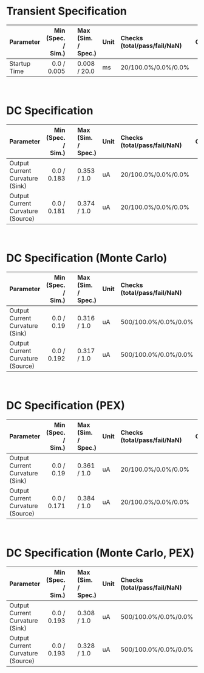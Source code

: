 
# Transient Specification<br>

| Parameter | Min (Spec. / Sim.) |      | Max (Sim. / Spec.) | Unit | Checks (total/pass/fail/NaN) | Comment |
| :-------- | -----------------: | :--: | :----------------- | :--- | :--------------------------- | ------- |
| Startup Time | 0.0 / 0.005 | <svg height="20" width="150"><polyline points="3.0,3,3.0,17,147.0,17,147.0,3" style="fill:none;stroke:gray;stroke-width:1" /><polyline points="75.0,10.0,75.0,17" style="fill:none;stroke:gray;stroke-width:1" /><polyline points="3.0358899696,10.0,5.0572052168,10.0" style="stroke:green;stroke-width:2" /><circle cx="3.0358899696" cy="10.0" r="3" style="fill:green;stroke:green;stroke-width:0" /><circle cx="5.0572052168" cy="10.0" r="3" style="fill:green;stroke:green;stroke-width:0" /></svg> | 0.008 / 20.0 | ms | 20/100.0%/0.0%/0.0% |  |

<br>


# DC Specification<br>

| Parameter | Min (Spec. / Sim.) |      | Max (Sim. / Spec.) | Unit | Checks (total/pass/fail/NaN) | Comment |
| :-------- | -----------------: | :--: | :----------------- | :--- | :--------------------------- | ------- |
| Output Current Curvature (Sink) | 0.0 / 0.183 | <svg height="20" width="150"><polyline points="3.0,3,3.0,17,147.0,17,147.0,3" style="fill:none;stroke:gray;stroke-width:1" /><polyline points="75.0,10.0,75.0,17" style="fill:none;stroke:gray;stroke-width:1" /><polyline points="29.280950400000002,10.0,53.8264128,10.0" style="stroke:green;stroke-width:2" /><circle cx="29.280950400000002" cy="10.0" r="3" style="fill:green;stroke:green;stroke-width:0" /><circle cx="53.8264128" cy="10.0" r="3" style="fill:green;stroke:green;stroke-width:0" /></svg> | 0.353 / 1.0 | uA | 20/100.0%/0.0%/0.0% |  |
| Output Current Curvature (Source) | 0.0 / 0.181 | <svg height="20" width="150"><polyline points="3.0,3,3.0,17,147.0,17,147.0,3" style="fill:none;stroke:gray;stroke-width:1" /><polyline points="75.0,10.0,75.0,17" style="fill:none;stroke:gray;stroke-width:1" /><polyline points="29.0441424,10.0,56.808508800000006,10.0" style="stroke:green;stroke-width:2" /><circle cx="29.0441424" cy="10.0" r="3" style="fill:green;stroke:green;stroke-width:0" /><circle cx="56.808508800000006" cy="10.0" r="3" style="fill:green;stroke:green;stroke-width:0" /></svg> | 0.374 / 1.0 | uA | 20/100.0%/0.0%/0.0% |  |

<br>


# DC Specification (Monte Carlo)<br>

| Parameter | Min (Spec. / Sim.) |      | Max (Sim. / Spec.) | Unit | Checks (total/pass/fail/NaN) | Comment |
| :-------- | -----------------: | :--: | :----------------- | :--- | :--------------------------- | ------- |
| Output Current Curvature (Sink) | 0.0 / 0.19 | <svg height="20" width="150"><polyline points="3.0,3,3.0,17,147.0,17,147.0,3" style="fill:none;stroke:gray;stroke-width:1" /><polyline points="75.0,10.0,75.0,17" style="fill:none;stroke:gray;stroke-width:1" /><polyline points="30.4051008,10.0,48.5007168,10.0" style="stroke:green;stroke-width:2" /><circle cx="30.4051008" cy="10.0" r="3" style="fill:green;stroke:green;stroke-width:0" /><circle cx="48.5007168" cy="10.0" r="3" style="fill:green;stroke:green;stroke-width:0" /></svg> | 0.316 / 1.0 | uA | 500/100.0%/0.0%/0.0% |  |
| Output Current Curvature (Source) | 0.0 / 0.192 | <svg height="20" width="150"><polyline points="3.0,3,3.0,17,147.0,17,147.0,3" style="fill:none;stroke:gray;stroke-width:1" /><polyline points="75.0,10.0,75.0,17" style="fill:none;stroke:gray;stroke-width:1" /><polyline points="30.6923952,10.0,48.6066864,10.0" style="stroke:green;stroke-width:2" /><circle cx="30.6923952" cy="10.0" r="3" style="fill:green;stroke:green;stroke-width:0" /><circle cx="48.6066864" cy="10.0" r="3" style="fill:green;stroke:green;stroke-width:0" /></svg> | 0.317 / 1.0 | uA | 500/100.0%/0.0%/0.0% |  |

<br>


# DC Specification (PEX)<br>

| Parameter | Min (Spec. / Sim.) |      | Max (Sim. / Spec.) | Unit | Checks (total/pass/fail/NaN) | Comment |
| :-------- | -----------------: | :--: | :----------------- | :--- | :--------------------------- | ------- |
| Output Current Curvature (Sink) | 0.0 / 0.19 | <svg height="20" width="150"><polyline points="3.0,3,3.0,17,147.0,17,147.0,3" style="fill:none;stroke:gray;stroke-width:1" /><polyline points="75.0,10.0,75.0,17" style="fill:none;stroke:gray;stroke-width:1" /><polyline points="30.328248000000002,10.0,54.999696,10.0" style="stroke:green;stroke-width:2" /><circle cx="30.328248000000002" cy="10.0" r="3" style="fill:green;stroke:green;stroke-width:0" /><circle cx="54.999696" cy="10.0" r="3" style="fill:green;stroke:green;stroke-width:0" /></svg> | 0.361 / 1.0 | uA | 20/100.0%/0.0%/0.0% |  |
| Output Current Curvature (Source) | 0.0 / 0.171 | <svg height="20" width="150"><polyline points="3.0,3,3.0,17,147.0,17,147.0,3" style="fill:none;stroke:gray;stroke-width:1" /><polyline points="75.0,10.0,75.0,17" style="fill:none;stroke:gray;stroke-width:1" /><polyline points="27.630696,10.0,58.3365216,10.0" style="stroke:green;stroke-width:2" /><circle cx="27.630696" cy="10.0" r="3" style="fill:green;stroke:green;stroke-width:0" /><circle cx="58.3365216" cy="10.0" r="3" style="fill:green;stroke:green;stroke-width:0" /></svg> | 0.384 / 1.0 | uA | 20/100.0%/0.0%/0.0% |  |

<br>


# DC Specification (Monte Carlo, PEX)<br>

| Parameter | Min (Spec. / Sim.) |      | Max (Sim. / Spec.) | Unit | Checks (total/pass/fail/NaN) | Comment |
| :-------- | -----------------: | :--: | :----------------- | :--- | :--------------------------- | ------- |
| Output Current Curvature (Sink) | 0.0 / 0.193 | <svg height="20" width="150"><polyline points="3.0,3,3.0,17,147.0,17,147.0,3" style="fill:none;stroke:gray;stroke-width:1" /><polyline points="75.0,10.0,75.0,17" style="fill:none;stroke:gray;stroke-width:1" /><polyline points="30.7352208,10.0,47.3609856,10.0" style="stroke:green;stroke-width:2" /><circle cx="30.7352208" cy="10.0" r="3" style="fill:green;stroke:green;stroke-width:0" /><circle cx="47.3609856" cy="10.0" r="3" style="fill:green;stroke:green;stroke-width:0" /></svg> | 0.308 / 1.0 | uA | 500/100.0%/0.0%/0.0% |  |
| Output Current Curvature (Source) | 0.0 / 0.193 | <svg height="20" width="150"><polyline points="3.0,3,3.0,17,147.0,17,147.0,3" style="fill:none;stroke:gray;stroke-width:1" /><polyline points="75.0,10.0,75.0,17" style="fill:none;stroke:gray;stroke-width:1" /><polyline points="30.8122896,10.0,50.163859200000005,10.0" style="stroke:green;stroke-width:2" /><circle cx="30.8122896" cy="10.0" r="3" style="fill:green;stroke:green;stroke-width:0" /><circle cx="50.163859200000005" cy="10.0" r="3" style="fill:green;stroke:green;stroke-width:0" /></svg> | 0.328 / 1.0 | uA | 500/100.0%/0.0%/0.0% |  |

<br>

